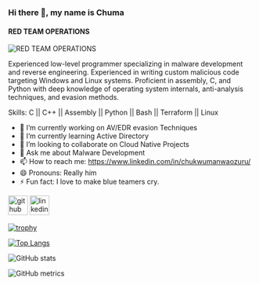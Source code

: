 ### Hi there 👋, my name is Chuma
#### RED TEAM OPERATIONS 
![RED TEAM OPERATIONS ](https://www.linkedin.com/in/chukwumanwaozuru/overlay/background-image/)

Experienced low-level programmer specializing in malware development and reverse engineering. Experienced in  writing custom malicious code targeting Windows and Linux systems. Proficient in assembly, C, and Python with deep knowledge of operating system internals, anti-analysis techniques, and evasion methods.

Skills: C ||  C++ || Assembly || Python || Bash || Terraform || Linux 

- 🔭 I’m currently working on AV/EDR evasion Techniques  
- 🌱 I’m currently learning Active Directory  
- 👯 I’m looking to collaborate on Cloud Native Projects 
- 💬 Ask me about Malware Development  
- 📫 How to reach me: https://www.linkedin.com/in/chukwumanwaozuru/ 
- 😄 Pronouns: Really him 
- ⚡ Fun fact: I love to make blue teamers cry. 


[<img src='https://cdn.jsdelivr.net/npm/simple-icons@3.0.1/icons/github.svg' alt='github' height='40'>](https://github.com/https://github.com/D4YDR34M-DEV)  [<img src='https://cdn.jsdelivr.net/npm/simple-icons@3.0.1/icons/linkedin.svg' alt='linkedin' height='40'>](https://www.linkedin.com/in/https://www.linkedin.com/in/chukwumanwaozuru//)  

[![trophy](https://github-profile-trophy.vercel.app/?username=https://github.com/D4YDR34M-DEV)](https://github.com/ryo-ma/github-profile-trophy)

[![Top Langs](https://github-readme-stats.vercel.app/api/top-langs/?username=https://github.com/D4YDR34M-DEV)](https://github.com/anuraghazra/github-readme-stats)

![GitHub stats](https://github-readme-stats.vercel.app/api?username=https://github.com/D4YDR34M-DEV&show_icons=true)  

![GitHub metrics](https://metrics.lecoq.io/https://github.com/D4YDR34M-DEV)  

